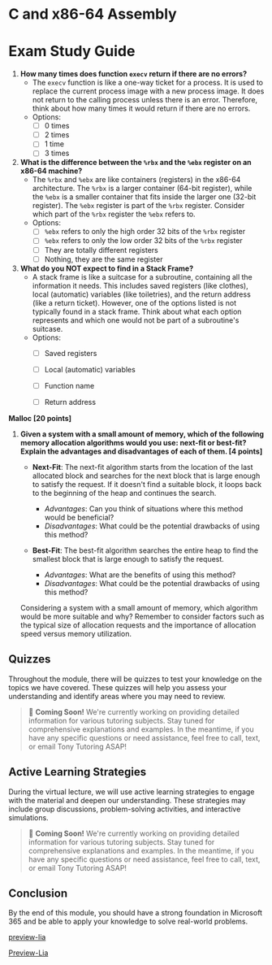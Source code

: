 <!--
author:   U. Anthony Omegbu
email:    anthonyomegbu@gmail.com
version:  0.0.1

tags:     LiaScript, education, OER

logo:     https://your-logo-url.com/logo.jpg

comment:  This document is a simple LiaScript course example.

-->



# C and x86-64 Assembly 
# Exam Study Guide

1. **How many times does function `execv` return if there are no errors?**
   - The `execv` function is like a one-way ticket for a process. It is used to replace the current process image with a new process image. It does not return to the calling process unless there is an error. Therefore, think about how many times it would return if there are no errors.
   - Options:
     - [ ] 0 times
     - [ ] 2 times
     - [ ] 1 time
     - [ ] 3 times

2. **What is the difference between the `%rbx` and the `%ebx` register on an x86-64 machine?**
   - The `%rbx` and `%ebx` are like containers (registers) in the x86-64 architecture. The `%rbx` is a larger container (64-bit register), while the `%ebx` is a smaller container that fits inside the larger one (32-bit register). The `%ebx` register is part of the `%rbx` register. Consider which part of the `%rbx` register the `%ebx` refers to.
   - Options:
     - [ ] `%ebx` refers to only the high order 32 bits of the `%rbx` register
     - [ ] `%ebx` refers to only the low order 32 bits of the `%rbx` register
     - [ ] They are totally different registers
     - [ ] Nothing, they are the same register

3. **What do you NOT expect to find in a Stack Frame?**
   - A stack frame is like a suitcase for a subroutine, containing all the information it needs. This includes saved registers (like clothes), local (automatic) variables (like toiletries), and the return address (like a return ticket). However, one of the options listed is not typically found in a stack frame. Think about what each option represents and which one would not be part of a subroutine's suitcase.
   - Options:
     - [ ] Saved registers
     - [ ] Local (automatic) variables
     - [ ] Function name
     - [ ] Return address


**Malloc [20 points]**

1. **Given a system with a small amount of memory, which of the following memory allocation algorithms would you use: next-fit or best-fit? Explain the advantages and disadvantages of each of them. [4 points]**

   - **Next-Fit**: The next-fit algorithm starts from the location of the last allocated block and searches for the next block that is large enough to satisfy the request. If it doesn't find a suitable block, it loops back to the beginning of the heap and continues the search.
     - *Advantages*: Can you think of situations where this method would be beneficial?
     - *Disadvantages*: What could be the potential drawbacks of using this method?

   - **Best-Fit**: The best-fit algorithm searches the entire heap to find the smallest block that is large enough to satisfy the request.
     - *Advantages*: What are the benefits of using this method?
     - *Disadvantages*: What could be the potential drawbacks of using this method?

   Considering a system with a small amount of memory, which algorithm would be more suitable and why? Remember to consider factors such as the typical size of allocation requests and the importance of allocation speed versus memory utilization.

## Quizzes

Throughout the module, there will be quizzes to test your knowledge on the topics we have covered. These quizzes will help you assess your understanding and identify areas where you may need to review.

> 📢 **Coming Soon!** We're currently working on providing detailed information for various tutoring subjects. Stay tuned for comprehensive explanations and examples. In the meantime, if you have any specific questions or need assistance, feel free to call, text, or email Tony Tutoring ASAP!


## Active Learning Strategies

During the virtual lecture, we will use active learning strategies to engage with the material and deepen our understanding. These strategies may include group discussions, problem-solving activities, and interactive simulations.

> 📢 **Coming Soon!** We're currently working on providing detailed information for various tutoring subjects. Stay tuned for comprehensive explanations and examples. In the meantime, if you have any specific questions or need assistance, feel free to call, text, or email Tony Tutoring ASAP!


## Conclusion

By the end of this module, you should have a strong foundation in Microsoft 365 and be able to apply your knowledge to solve real-world problems.

[preview-lia](https://raw.githubusercontent.com/awakwe/C-Assembly/main/README.md)

[Preview-Lia](https://liascript.github.io/course/?https://raw.githubusercontent.com/awakwe/C-Assembly/main/README.md)
